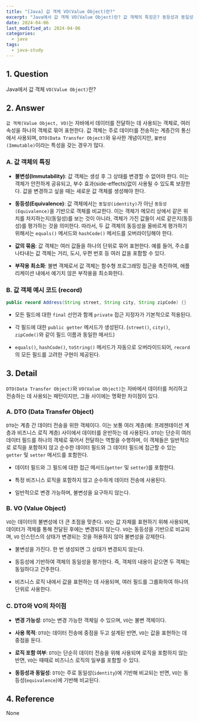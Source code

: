 ```yaml
---
title: "[Java] 값 객체 VO(Value Object)란?"
excerpt: "Java에서 값 객체 VO(Value Object)란? 값 객체의 특징은? 동등성과 동일성의 차이는? 값 객체 예시 코드는? DTO와 VO의 차이점은?"
date: 2024-04-06
last_modified_at: 2024-04-06
categories:
  - java
tags:
  - java-study
---
```


## 1. Question

Java에서 값 객체 `VO(Value Object)`란?

## 2. Answer

`값 객체(Value Object, VO)`는 자바에서 데이터를 전달하는 데 사용되는 객체로, 여러 속성을 하나의 객체로 묶어 표현한다. 값 객체는 주로 데이터를 전송하는 계층간의 통신에서 사용되며, `DTO(Data Transfer Object)`와 유사한 개념이지만, `불변성(Immutable)`이라는 특성을 갖는 경우가 많다.

### A. 값 객체의 특징

* **불변성(Immutability)**: 값 객체는 생성 후 그 상태를 변경할 수 없어야 한다. 이는 객체가 안전하게 공유되고, 부수 효과(side-effects)없이 사용될 수 있도록 보장한다. 값을 변경하고 싶을 때는 새로운 값 객체를 생성해야 한다.

* **동등성(Equivalence)**: 값 객체에서는 `동일성(identity)`가 아닌 `동등성(Equivalence)`을 기반으로 객체를 비교한다. 이는 객체가 메모리 상에서 같은 위치를 차지하는지(동일성)를 보는 것이 아니라, 객체가 가진 값들이 서로 같은지(동등성)를 평가하는 것을 의미한다. 따라서, 두 값 객체의 동등성을 올바르게 평가하기 위해서는 `equals()` 메서드와 `hashCode()` 메서드를 오버라이딩해야 한다.

* **값의 묶음**: 값 객체는 여러 값들을 하나의 단위로 묶어 표현한다. 예를 들어, 주소를 나타내는 값 객체는 거리, 도시, 우편 번호 등 여러 값을 포함할 수 있다.

* **부작용 최소화**: 불변 객체로서 값 객체는 함수형 프로그래밍 접근을 촉진하여, 애플리케이션 내에서 예기치 않은 부작용을 최소화한다.

### B. 값 객체 예시 코드 (record)

```java
public record Address(String street, String city, String zipCode) {}
```

* 모든 필드에 대한 `final` 선언과 함께 `private` 접근 지정자가 기본적으로 적용된다.

* 각 필드에 대한 `public getter` 메서드가 생성된다. (`street()`, `city()`, `zipCode()`와 같이 필드 이름과 동일한 메서드)

* `equals()`, `hashCode()`, `toString()` 메서드가 자동으로 오버라이드되어, `record`의 모든 필드를 고려한 구현이 제공된다.

## 3. Detail

`DTO(Data Transfer Object)`와 `VO(Value Object)`는 자바에서 데이터를 처리하고 전송하는 데 사용되는 패턴이지만, 그들 사이에는 명확한 차이점이 있다.

### A. DTO (Data Transfer Object)

`DTO`는 계층 간 데이터 전송을 위한 객체이다. 이는 보통 여러 계층(예: 프레젠테이션 계층과 비즈니스 로직 계층) 사이에서 데이터를 운반하는 데 사용된다. `DTO`는 단순히 여러 데이터 필드를 하나의 객체로 묶어서 전달하는 역할을 수행하며, 이 객체들은 일반적으로 로직을 포함하지 않고 순수한 데이터 필드와 그 데이터 필드에 접근할 수 있는 `getter` 및 `setter` 메서드를 포함한다.

* 데이터 필드와 그 필드에 대한 접근 메서드(`getter` 및 `setter`)를 포함한다.

* 특정 비즈니스 로직을 포함하지 않고 순수하게 데이터 전송에 사용된다.

* 일반적으로 변경 가능하며, 불변성을 요구하지 않는다.

### B. VO (Value Object)

`VO`는 데이터의 불변성에 더 큰 초점을 맞춘다. `VO`는 값 자체를 표현하기 위해 사용되며, 데이터가 객체를 통해 전달된 후에는 변경되지 않는다. `VO`는 동등성을 기반으로 비교되며, `VO` 인스턴스의 상태가 변경되는 것을 허용하지 않아 불변성을 강제한다.

* 불변성을 가진다. 한 번 생성되면 그 상태가 변경되지 않는다.

* 동등성에 기반하여 객체의 동일성을 평가한다. 즉, 객체의 내용이 같으면 두 객체는 동일하다고 간주한다.

* 비즈니스 로직 내에서 값을 표현하는 데 사용되며, 여러 필드를 그룹화하여 하나의 단위로 사용한다.

### C. DTO와 VO의 차이점

* **변경 가능성**: `DTO`는 변경 가능한 객체일 수 있으며, `VO`는 불변 객체이다.

* **사용 목적**: `DTO`는 데이터 전송에 중점을 두고 설계된 반면, `VO`는 값을 표현하는 데 중점을 둔다.

* **로직 포함 여부**: `DTO`는 단순히 데이터 전송을 위해 사용되며 로직을 포함하지 않는 반면, `VO`는 때때로 비즈니스 로직의 일부를 포함할 수 있다.

* **동등성과 동일성**: `DTO`는 주로 동일성(`identity`)에 기반해 비교되는 반면, `VO`는 동등성(`equivalence`)에 기반해 비교된다.

## 4. Reference

None